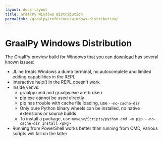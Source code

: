 ```yaml
---
layout: docs-layout
title: GraalPy Windows Distribution
permalink: /graalpy/reference/windows-distribution/
---
```


# GraalPy Windows Distribution

The GraalPy preview build for Windows that you can [download](https://github.com/oracle/graalpython/releases/) has several known issues:

- JLine treats Windows a dumb terminal, no autocomplete and limited editing capabilities in the REPL
- Interactive help() in the REPL doesn't work
- Inside venvs:
  - graalpy.cmd and graalpy.exe are broken
  - pip.exe cannot be used directly
  - pip has trouble with cache file loading, use `--no-cache-dir`
  - Only pure Python binary wheels can be installed, no native extensions or source builds
  - To install a package, use `myvenv/Scripts/python.cmd -m pip --no-cache-dir install <pkg>`
- Running from PowerShell works better than running from CMD, various scripts will fail on the latter